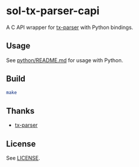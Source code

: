 # sol-tx-parser-capi

A C API wrapper for [tx-parser](https://github.com/0xjeffro/tx-parser) with Python bindings.

## Usage

See [python/README.md](python/README.md) for usage with Python.

## Build

```bash
make
```

## Thanks

- [tx-parser](https://github.com/0xjeffro/tx-parser)

## License

See [LICENSE](LICENSE).
